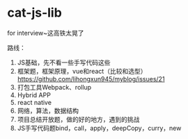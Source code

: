 # cat-js-lib
for interview~这高铁太晃了

路线：
1. JS基础，先不看一些手写代码这些
2. 框架题，框架原理，vue和react（比较和选型） https://github.com/lihongxun945/myblog/issues/21
3. 打包工具Webpack、rollup
4. Hybrid APP
5. react native
6. 网络，算法，数据结构
7. 项目总结开放题，做的好的地方，遇到的挑战
8. JS手写代码题bind，call，apply，deepCopy，curry，new
